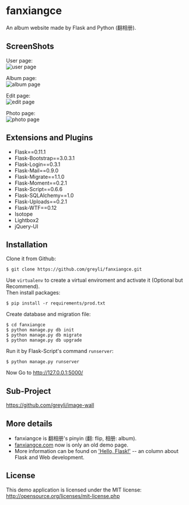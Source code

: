 # fanxiangce
An album website made by Flask and Python (翻相册). 

## ScreenShots
User page:  
![user page](https://raw.githubusercontent.com/greyli/fanxiangce/master/screenshots/user.png)

Album page:  
![album page](https://raw.githubusercontent.com/greyli/fanxiangce/master/screenshots/album.png)

Edit page:  
![edit page](https://raw.githubusercontent.com/greyli/fanxiangce/master/screenshots/edit.png)

Photo page:  
![photo page](https://raw.githubusercontent.com/greyli/fanxiangce/master/screenshots/photo.png)

## Extensions and Plugins

- Flask==0.11.1
- Flask-Bootstrap==3.0.3.1
- Flask-Login==0.3.1
- Flask-Mail==0.9.0
- Flask-Migrate==1.1.0
- Flask-Moment==0.2.1
- Flask-Script==0.6.6
- Flask-SQLAlchemy==1.0
- Flask-Uploads==0.2.1
- Flask-WTF==0.12
- Isotope
- Lightbox2
- jQuery-UI

## Installation

Clone it from Github:

```
$ git clone https://github.com/greyli/fanxiangce.git
```
Use `virtualenv` to create a virtual enviroment and activate it (Optional but Recommend).  
Then install packages:
```
$ pip install -r requirements/prod.txt
```
Create database and migration file:
```
$ cd fanxiangce
$ python manage.py db init
$ python manage.py db migrate
$ python manage.py db upgrade
```
Run it by Flask-Script's command `runserver`:
```
$ python manage.py runserver
```
Now Go to http://127.0.0.1:5000/

## Sub-Project
https://github.com/greyli/image-wall

## More details
- fanxiangce is 翻相册's pinyin (翻: flip, 相册: album).
- [fanxiangce.com](http://fanxiangce.com) now is only an old demo page.
- More information can be found on ['Hello, Flask!'](https://zhuanlan.zhihu.com/flask) -- an column about Flask and Web development.

## License
This demo application is licensed under the MIT license: http://opensource.org/licenses/mit-license.php
